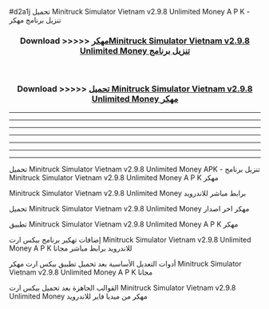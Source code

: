 #d2a1j تحميل Minitruck Simulator Vietnam v2.9.8 Unlimited Money  A P K - تنزيل برنامج مهكر



<div align="center">
<h3>Download >>>>> <a href="https://runaway1.web.app/?sq=Minitruck Simulator Vietnam v2.9.8 Unlimited Money ">مهكرMinitruck Simulator Vietnam v2.9.8 Unlimited Money  تنزيل برنامج</a></h3><br>

<h3>Download >>>>> <a href="https://runaway1.web.app/?sq=Minitruck Simulator Vietnam v2.9.8 Unlimited Money ">تحميل Minitruck Simulator Vietnam v2.9.8 Unlimited Money  مهكر</a></h3>
</div>


----------------------------------------------------------

----------------------------------------------------------

----------------------------------------------------------

----------------------------------------------------------

----------------------------------------------------------

----------------------------------------------------------

----------------------------------------------------------

تحميل Minitruck Simulator Vietnam v2.9.8 Unlimited Money  APK - تنزيل برنامج Minitruck Simulator Vietnam v2.9.8 Unlimited Money  A P K مهكر

Minitruck Simulator Vietnam v2.9.8 Unlimited Money  برابط مباشر للاندرويد

تحميل Minitruck Simulator Vietnam v2.9.8 Unlimited Money  مهكر اخر اصدار

تطبيق Minitruck Simulator Vietnam v2.9.8 Unlimited Money  A P K مهكر

إضافات تهكير برنامج بيكس ارت Minitruck Simulator Vietnam v2.9.8 Unlimited Money  A P K للاندرويد برابط مباشر مجانا

أدوات التعديل الأساسية بعد تحميل تطبيق بيكس ارت مهكر Minitruck Simulator Vietnam v2.9.8 Unlimited Money  A P K مجانا

القوالب الجاهزة بعد تحميل بيكس ارت Minitruck Simulator Vietnam v2.9.8 Unlimited Money  مهكر من ميديا فاير للاندرويد


